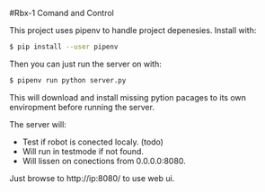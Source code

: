 #Rbx-1 Comand and Control

This project uses pipenv to handle project depenesies.
Install with:
```sh
$ pip install --user pipenv
```

Then you can just run the server on with:
```sh
$ pipenv run python server.py
```
This will download and install missing pytion pacages to its own enviropment before running the server.

The server will:
* Test if robot is conected localy. (todo)
* Will run in testmode if not found.
* Will lissen on conections from 0.0.0.0:8080.

Just browse to http://ip:8080/ to use web ui.